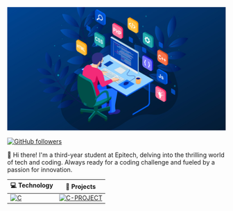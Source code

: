 <img src="background.jpg" alt="Alt text" title="background">

[![GitHub followers](https://img.shields.io/github/followers/Unknown-0x0?label=Follow&style=social)](https://github.com/Unknown-0x0/?tab=follow)

👋 Hi there! I'm a third-year student at Epitech, delving into the thrilling world of tech and coding. Always ready for a coding challenge and fueled by a passion for innovation.

<!-- START OF PROFILE STACK, DO NOT REMOVE -->
| 💻 **Technology** | 🚀 **Projects** |
| ------------------ | --------------- |
| [![C](https://img.shields.io/badge/C-00599C?style=for-the-badge&logo=c&logoColor=white)]() | [![C-PROJECT](https://img.shields.io/static/v1?label=&message=C-PROJECT&color=3366FF&logo=github&logoColor=FFFFFF&labelColor=3366FF)](https://github.com/agaba-mohamed/projects/tree/main/C)  |
